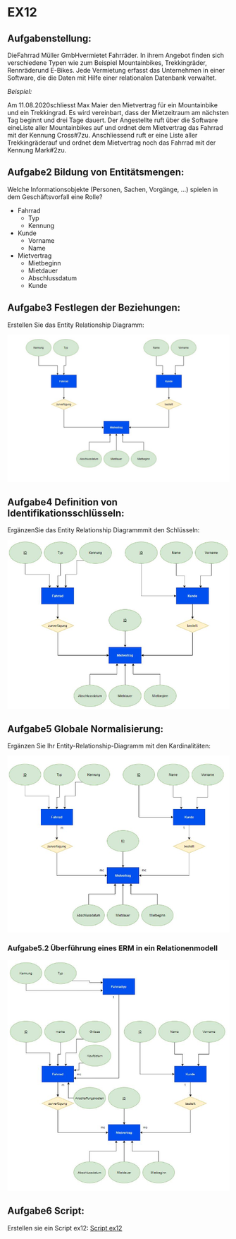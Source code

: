 # EX12

## Aufgabenstellung:


DieFahrrad Müller GmbHvermietet Fahrräder. In ihrem Angebot finden sich verschiedene Typen wie zum  Beispiel Mountainbikes, Trekkingräder, Rennräderund E-Bikes.  Jede  Vermietung  erfasst  das Unternehmen in einer Software, die die Daten mit Hilfe einer relationalen Datenbank verwaltet.

*Beispiel:*

Am 11.08.2020schliesst Max Maier den Mietvertrag für ein Mountainbike und ein Trekkingrad. Es wird vereinbart, dass der Mietzeitraum am nächsten Tag beginnt und drei Tage dauert. Der Angestellte ruft über die Software eineListe aller Mountainbikes auf und ordnet dem Mietvertrag das Fahrrad mit der Kennung Cross#7zu. Anschliessend ruft er eine Liste aller Trekkingräderauf und ordnet dem Mietvertrag noch das Fahrrad mit der Kennung Mark#2zu.


## Aufgabe2 Bildung von Entitätsmengen:


Welche Informationsobjekte (Personen, Sachen, Vorgänge, ...) spielen in dem Geschäftsvorfall eine Rolle?

- Fahrrad
    - Typ
    - Kennung
- Kunde
    - Vorname
    - Name
- Mietvertrag
    - Mietbeginn
    - Mietdauer
    - Abschlussdatum
    - Kunde


##  Aufgabe3 Festlegen der Beziehungen:


Erstellen Sie das Entity Relationship Diagramm:


![**ERD**](/image/ex12_Aufgabe3.JPG)


## Aufgabe4 Definition von Identifikationsschlüsseln:


ErgänzenSie das Entity Relationship Diagrammmit den Schlüsseln:


![**ERD**](/image/ex12_Aufgabe4.JPG)


## Aufgabe5 Globale Normalisierung:


Ergänzen Sie Ihr Entity-Relationship-Diagramm mit den Kardinalitäten:


![**ERD**](/image/ex12_Aufgabe5.JPG)

### Aufgabe5.2 Überführung eines ERM in ein Relationenmodell

![**ERD**](/image/ex12_Aufgabe5.2.JPG)

## Aufgabe6 Script:

Erstellen sie ein Script ex12:
[Script ex12](Scripts/ex12.sql)


